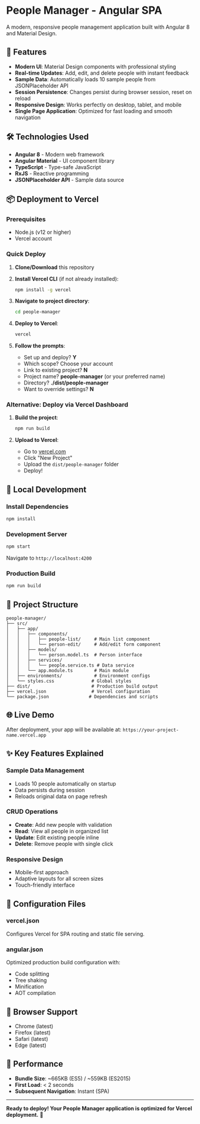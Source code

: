 # People Manager - Angular SPA

A modern, responsive people management application built with Angular 8 and Material Design.

## 🚀 Features

- **Modern UI**: Material Design components with professional styling
- **Real-time Updates**: Add, edit, and delete people with instant feedback
- **Sample Data**: Automatically loads 10 sample people from JSONPlaceholder API
- **Session Persistence**: Changes persist during browser session, reset on reload
- **Responsive Design**: Works perfectly on desktop, tablet, and mobile
- **Single Page Application**: Optimized for fast loading and smooth navigation

## 🛠️ Technologies Used

- **Angular 8** - Modern web framework
- **Angular Material** - UI component library
- **TypeScript** - Type-safe JavaScript
- **RxJS** - Reactive programming
- **JSONPlaceholder API** - Sample data source

## 📦 Deployment to Vercel

### Prerequisites
- Node.js (v12 or higher)
- Vercel account

### Quick Deploy

1. **Clone/Download** this repository
2. **Install Vercel CLI** (if not already installed):
   ```bash
   npm install -g vercel
   ```

3. **Navigate to project directory**:
   ```bash
   cd people-manager
   ```

4. **Deploy to Vercel**:
   ```bash
   vercel
   ```

5. **Follow the prompts**:
   - Set up and deploy? **Y**
   - Which scope? Choose your account
   - Link to existing project? **N**
   - Project name? **people-manager** (or your preferred name)
   - Directory? **./dist/people-manager**
   - Want to override settings? **N**

### Alternative: Deploy via Vercel Dashboard

1. **Build the project**:
   ```bash
   npm run build
   ```

2. **Upload to Vercel**:
   - Go to [vercel.com](https://vercel.com)
   - Click "New Project"
   - Upload the `dist/people-manager` folder
   - Deploy!

## 🔧 Local Development

### Install Dependencies
```bash
npm install
```

### Development Server
```bash
npm start
```
Navigate to `http://localhost:4200`

### Production Build
```bash
npm run build
```

## 📁 Project Structure

```
people-manager/
├── src/
│   ├── app/
│   │   ├── components/
│   │   │   ├── people-list/     # Main list component
│   │   │   └── person-edit/     # Add/edit form component
│   │   ├── models/
│   │   │   └── person.model.ts  # Person interface
│   │   ├── services/
│   │   │   └── people.service.ts # Data service
│   │   └── app.module.ts        # Main module
│   ├── environments/            # Environment configs
│   └── styles.css              # Global styles
├── dist/                       # Production build output
├── vercel.json                 # Vercel configuration
└── package.json               # Dependencies and scripts
```

## 🌐 Live Demo

After deployment, your app will be available at:
`https://your-project-name.vercel.app`

## ✨ Key Features Explained

### Sample Data Management
- Loads 10 people automatically on startup
- Data persists during session
- Reloads original data on page refresh

### CRUD Operations
- **Create**: Add new people with validation
- **Read**: View all people in organized list
- **Update**: Edit existing people inline
- **Delete**: Remove people with single click

### Responsive Design
- Mobile-first approach
- Adaptive layouts for all screen sizes
- Touch-friendly interface

## 🔧 Configuration Files

### vercel.json
Configures Vercel for SPA routing and static file serving.

### angular.json
Optimized production build configuration with:
- Code splitting
- Tree shaking
- Minification
- AOT compilation

## 📱 Browser Support

- Chrome (latest)
- Firefox (latest)
- Safari (latest)
- Edge (latest)

## 🚀 Performance

- **Bundle Size**: ~665KB (ES5) / ~559KB (ES2015)
- **First Load**: < 2 seconds
- **Subsequent Navigation**: Instant (SPA)

---

**Ready to deploy! Your People Manager application is optimized for Vercel deployment.** 🎉
